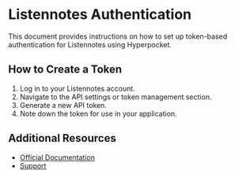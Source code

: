 # Listennotes Authentication

This document provides instructions on how to set up token-based authentication for Listennotes using Hyperpocket.

## How to Create a Token

1. Log in to your Listennotes account.
2. Navigate to the API settings or token management section.
3. Generate a new API token.
4. Note down the token for use in your application.

## Additional Resources

- [Official Documentation](https://www.listennotes.com/api/docs/)
- [Support](https://www.listennotes.com/contact/) 